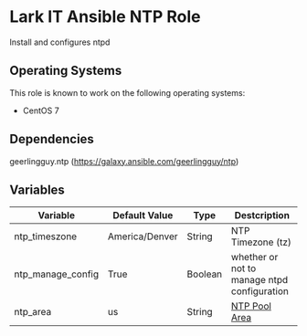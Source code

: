 # Lark IT Ansible NTP Role

Install and configures ntpd

## Operating Systems
This role is known to work on the following operating systems:
- CentOS 7

## Dependencies
geerlingguy.ntp (https://galaxy.ansible.com/geerlingguy/ntp)

## Variables

| Variable | Default Value | Type | Destcription |
|----------|---------------|------|--------|
| ntp_timeszone | America/Denver | String | NTP Timezone (tz) |
| ntp_manage_config | True | Boolean | whether or not to manage ntpd configuration |
| ntp_area | us | String | [NTP Pool Area](http://support.ntp.org/bin/view/Servers/NTPPoolServers) |